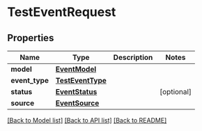# TestEventRequest


## Properties
Name | Type | Description | Notes
------------ | ------------- | ------------- | -------------
**model** | [**EventModel**](EventModel.md) |  | 
**event_type** | [**TestEventType**](TestEventType.md) |  | 
**status** | [**EventStatus**](EventStatus.md) |  | [optional] 
**source** | [**EventSource**](EventSource.md) |  | 

[[Back to Model list]](../README.md#documentation-for-models) [[Back to API list]](../README.md#documentation-for-api-endpoints) [[Back to README]](../README.md)


